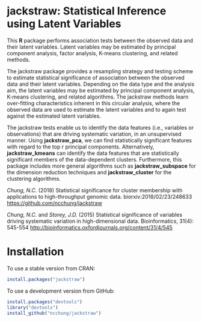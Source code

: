 # jackstraw: Statistical Inference using Latent Variables

This **R** package performs association tests between the observed data and their latent variables. Latent variables may be estimated by principal component analysis, factor analysis, K-means clustering, and related methods.

The jackstraw package provides a resampling strategy and testing scheme to estimate statistical significance of association between the observed data and their latent variables. Depending on the data type and the analysis aim, the latent variables may be estimated by principal component analysis, K-means clustering, and related algorithms. The jackstraw methods learn over-fitting characteristics inherent in this circular analysis, where the observed data are used to estimate the latent variables and to again test against the estimated latent variables.

The jackstraw tests enable us to identify the data features (i.e., variables or observations) that are driving systematic variation, in an unsupervised manner. Using **jackstraw_pca**, we can find statistically significant features with regard to the top r principal components. Alternatively, **jackstraw_kmeans** can identify the data features that are statistically significant members of the data-dependent clusters. Furthermore, this package includes more general algorithms such as **jackstraw_subspace** for the dimension reduction techniques and **jackstraw_cluster** for the clustering algorithms.

*Chung, N.C.* (2018) Statistical significance for cluster membership with applications to high-throughput genomic data. biorxiv:2018/02/23/248633 https://github.com/ncchung/jackstraw

*Chung, N.C.* and *Storey, J.D.* (2015) Statistical significance of variables driving systematic variation in high-dimensional data. Bioinformatics, 31(4): 545-554
http://bioinformatics.oxfordjournals.org/content/31/4/545

# Installation

To use a stable version from CRAN:
```R
install.packages("jackstraw")
```

To use a development version from GitHub:
```R
install.packages("devtools")
library("devtools")
install_github("ncchung/jackstraw")
```

